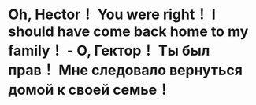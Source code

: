 # Oh, Hector！ You were right！ I should have come back home to my family！ - О, Гектор！ Ты был прав！ Мне следовало вернуться домой к своей семье！
